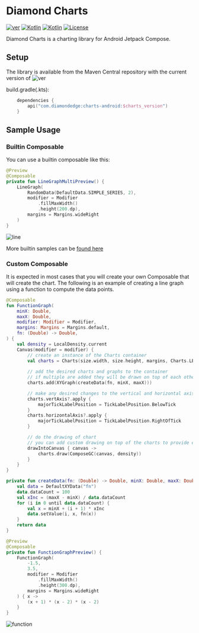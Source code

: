 # Diamond Charts

[![ver](https://img.shields.io/maven-central/v/com.diamondedge/charts-android)](https://repo1.maven.org/maven2/com/diamondedge/charts-android/)
[![Kotlin](https://img.shields.io/badge/Kotlin-1.8.10-blue.svg?logo=kotlin)](http://kotlinlang.org)
[![Kotlin](https://img.shields.io/badge/Compose-1.4.4-blue.svg)](https://developer.android.com/jetpack/androidx/releases/compose-ui)
[![License](https://img.shields.io/badge/License-Apache--2.0-green)](http://www.apache.org/licenses/LICENSE-2.0)

Diamond Charts is a charting library for Android Jetpack Compose.

## Setup

The library is available from the Maven Central repository with the current version
of ![ver](https://img.shields.io/maven-central/v/com.diamondedge/charts-android)

build.gradle(.kts):

```kotlin
    dependencies {
        api("com.diamondedge:charts-android:$charts_version")
    }
```

## Sample Usage

### Builtin Composable

You can use a builtin composable like this:

```kotlin
@Preview
@Composable
private fun LineGraphMultiPreview() {
    LineGraph(
        RandomData(DefaultData.SIMPLE_SERIES, 2),
        modifier = Modifier
            .fillMaxWidth()
            .height(200.dp),
        margins = Margins.wideRight
    )
}
```

![line](https://user-images.githubusercontent.com/1443778/230458138-969ff1a7-b5ad-4504-99c4-90a39bb8874a.png)

More builtin samples can be [found here](Samples.md)

### Custom Composable

It is expected in most cases that you will create your own Composable that will create the chart. The following is an example of creating
a line graph using a function to compute the data points.

```kotlin
@Composable
fun FunctionGraph(
    minX: Double,
    maxX: Double,
    modifier: Modifier = Modifier,
    margins: Margins = Margins.default,
    fn: (Double) -> Double,
) {
    val density = LocalDensity.current
    Canvas(modifier = modifier) {
        // create an instance of the Charts container
        val charts = Charts(size.width, size.height, margins, Charts.LEGEND_NONE)
        
        // add the desired charts and graphs to the container
        // if multiple are added they will be drawn on top of each other
        charts.add(XYGraph(createData(fn, minX, maxX)))

        // make any desired changes to the vertical and horizontal axis
        charts.vertAxis?.apply {
            majorTickLabelPosition = TickLabelPosition.BelowTick
        }
        charts.horizontalAxis?.apply {
            majorTickLabelPosition = TickLabelPosition.RightOfTick
        }

        // do the drawing of chart
        // you can add custom drawing on top of the charts to provide even more customizations
        drawIntoCanvas { canvas ->
            charts.draw(ComposeGC(canvas, density))
        }
    }
}

private fun createData(fn: (Double) -> Double, minX: Double, maxX: Double): ChartData {
    val data = DefaultXYData("fn")
    data.dataCount = 100
    val xInc = (maxX - minX) / data.dataCount
    for (i in 0 until data.dataCount) {
        val x = minX + (i + 1) * xInc
        data.setValue(i, x, fn(x))
    }
    return data
}

@Preview
@Composable
private fun FunctionGraphPreview() {
    FunctionGraph(
        -1.5,
        3.5,
        modifier = Modifier
            .fillMaxWidth()
            .height(300.dp),
        margins = Margins.wideRight
    ) { x ->
        (x + 1) * (x - 2) * (x - 2)
    }
}
```

![function](https://user-images.githubusercontent.com/1443778/230459075-0113b77a-1a0d-421e-bca4-8e7f1b9ca8e1.png)
